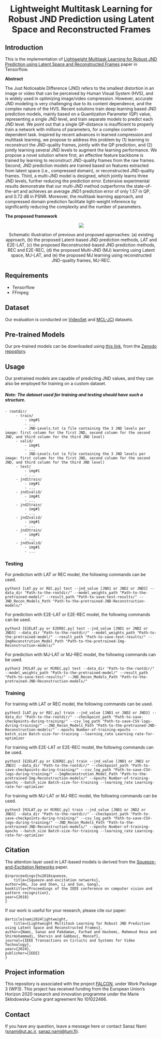 <h1 align="center"> Lightweight Multitask Learning for Robust JND Prediction using Latent Space and Reconstructed Frames</h1>

## Introduction

This is the implementation of [Lightweight Multitask Learning for Robust JND Prediction using Latent Space and Reconstructed Frames](https://ieeexplore.ieee.org/document/10500870) paper in Tensorflow.

**Abstract**

The Just Noticeable Difference (JND) refers to the smallest distortion in an image or video that can be perceived by Human Visual System (HVS), and is widely used in optimizing image/video compression. However, accurate JND modeling is very challenging due to its content dependence, and the complex nature of the HVS. Recent solutions train deep learning based JND prediction models, mainly based on a Quantization Parameter (QP) value, representing a single JND level, and train separate models to predict each JND level. We point out that a single QP-distance is insufficient to properly train a network with millions of parameters, for a complex content-dependent task. Inspired by recent advances in learned compression and multitask learning, we propose to address this problem by (1) learning to reconstruct the JND-quality frames, jointly with the QP prediction, and (2) jointly learning several JND levels to augment the learning performance. We propose a novel solution where first, an effective feature backbone is trained by learning to reconstruct JND-quality frames from the raw frames. Second, JND prediction models are trained based on features extracted from latent space (i.e., compressed domain), or reconstructed JND-quality frames. Third, a multi-JND model is designed, which jointly learns three JND levels, further reducing the prediction error. Extensive experimental results demonstrate that our multi-JND method outperforms the state-of-the-art and achieves an average JND1 prediction error of only 1.57 in QP, and 0.72 dB in PSNR. Moreover, the multitask learning approach, and compressed domain prediction facilitate light-weight inference by significantly reducing the complexity and the number of parameters. 


**The proposed framework**
<p align="center">
  <img src="https://github.com/sanaznami/LASeR-JND/assets/59918141/8edce9b1-a6a6-440c-a468-374375cb7cb8">
</p>

<p align="center">Schematic illustration of previous and proposed approaches: (a) existing approach, (b) the proposed Latent-based JND prediction methods, LAT and E2E-LAT, (c) the proposed Reconstructed-based JND prediction methods, REC and E2E-REC, (d) the proposed Multi-JND (MJ) learning using Latent space, MJ-LAT, and (e) the proposed MJ learning using reconstructed JND-quality frames, MJ-REC.</p>


## Requirements

- Tensorflow
- FFmpeg


## Dataset

Our evaluation is conducted on [VideoSet](https://ieee-dataport.org/documents/videoset) and [MCL-JCI](https://mcl.usc.edu/mcl-jci-dataset/) datasets.


## Pre-trained Models
Our pre-trained models can be downloaded using [this link](https://zenodo.org/records/11080876/files/FALCON_IEEETCSVT2024_WP3_v1.0.zip?download=1), from the [Zenodo repository](https://zenodo.org/records/11080876).


## Usage
Our pretrained models are capable of predicting JND values, and they can also be employed for training on a custom dataset.
##### Note: The dataset used for training and testing should have such a structure.

    - rootdir/
         - train/
             - img#1
             - ...
             - JND-Levels.txt (a file containing the 3 JND levels per image: first column for the first JND, second column for the second JND, and third column for the third JND level)
         - valid/
             - img#1
             - ...
             - JND-Levels.txt (a file containing the 3 JND levels per image: first column for the first JND, second column for the second JND, and third column for the third JND level)
         - test/
             - img#1
             - ...
         - jnd1train/
             - img#1
             - ...
         - jnd1valid/
             - img#1
             - ...
         - jnd2train/
             - img#1
             - ...
         - jnd2valid/
             - img#1
             - ...
         - jnd3train/
             - img#1
             - ...
         - jnd3valid/
             - img#1
             - ...
	     
### Testing

For prediction with LAT or REC model, the following commands can be used.

    python3 [LAT.py or REC.py] test --jnd_value [JND1 or JND2 or JND3] --data_dir "Path-to-the-rootdir/" --model_weights_path "Path-to-the-pretrained-model/" --result_path "Path-to-save-test-results/" --JND_Recon_Models_Path "Path-to-the-pretrained-JND-Reconstruction-models/"

For prediction with E2E-LAT or E2E-REC model, the following commands can be used.

    python3 [E2ELAT.py or E2EREC.py] test --jnd_value [JND1 or JND2 or JND3] --data_dir "Path-to-the-rootdir/" --model_weights_path "Path-to-the-pretrained-model/" --result_path "Path-to-save-test-results/" --ImgReconstrution_Model_Path "Path-to-the-pretrained-Img-Reconstruction-models/"

For prediction with MJ-LAT or MJ-REC model, the following commands can be used.

    python3 [MJLAT.py or MJREC.py] test --data_dir "Path-to-the-rootdir/" --model_weights_path "Path-to-the-pretrained-model/" --result_path "Path-to-save-test-results/" --JND_Recon_Models_Path "Path-to-the-pretrained-JND-Reconstruction-models/"


### Training

For training with LAT or REC model, the following commands can be used.

    python3 [LAT.py or REC.py] train --jnd_value [JND1 or JND2 or JND3] --data_dir "Path-to-the-rootdir/" --checkpoint_path "Path-to-save-checkpoints-during-training/" --csv_log_path "Path-to-save-CSV-logs-during-training/" --JND_Recon_Models_Path "Path-to-the-pretrained-JND-Reconstruction-models/" --epochs Number-of-training-epochs --batch_size Batch-size-for-training --learning_rate Learning-rate-for-optimizer

For training with E2E-LAT or E2E-REC model, the following commands can be used.

    python3 [E2ELAT.py or E2EREC.py] train --jnd_value [JND1 or JND2 or JND3] --data_dir "Path-to-the-rootdir/" --checkpoint_path "Path-to-save-checkpoints-during-training/" --csv_log_path "Path-to-save-CSV-logs-during-training/" --ImgReconstrution_Model_Path "Path-to-the-pretrained-Img-Reconstruction-models/" --epochs Number-of-training-epochs --batch_size Batch-size-for-training --learning_rate Learning-rate-for-optimizer

For training with MJ-LAT or MJ-REC model, the following commands can be used.

    python3 [MJLAT.py or MJREC.py] train --jnd_value [JND1 or JND2 or JND3] --data_dir "Path-to-the-rootdir/" --checkpoint_path "Path-to-save-checkpoints-during-training/" --csv_log_path "Path-to-save-CSV-logs-during-training/" --JND_Recon_Models_Path "Path-to-the-pretrained-JND-Reconstruction-models/" --epochs Number-of-training-epochs --batch_size Batch-size-for-training --learning_rate Learning-rate-for-optimizer


## Citation

The attention layer used in LAT-based models is derived from the [Squeeze-and-Excitation Networks](https://openaccess.thecvf.com/content_cvpr_2018/html/Hu_Squeeze-and-Excitation_Networks_CVPR_2018_paper.html) paper.


    @inproceedings{hu2018squeeze,
    	title={Squeeze-and-excitation networks},
	author={Hu, Jie and Shen, Li and Sun, Gang},
	booktitle={Proceedings of the IEEE conference on computer vision and pattern recognition},
	year={2018}
    }


If our work is useful for your research, please cite our paper:

    @article{nami2024lightweight,
    	title={Lightweight Multitask Learning for Robust JND Prediction using Latent Space and Reconstructed Frames},
	author={Nami, Sanaz and Pakdaman, Farhad and Hashemi, Mahmoud Reza and Shirmohammadi, Shervin and Gabbouj, Moncef},
	journal={IEEE Transactions on Circuits and Systems for Video Technology},
	year={2024},
 	publisher={IEEE}
    }

## Project information

This repository is associated with the project [FALCON](https://www.tuni.fi/en/research/falcon), under Work Package 3 (WP3). This project has received funding from the European Union’s Horizon 2020 research and innovation programme under the Marie Skłodowska-Curie grant agreement No 101022466.

## Contact

If you have any question, leave a message here or contact Sanaz Nami (snami@ut.ac.ir, sanaz.nami@tuni.fi).


